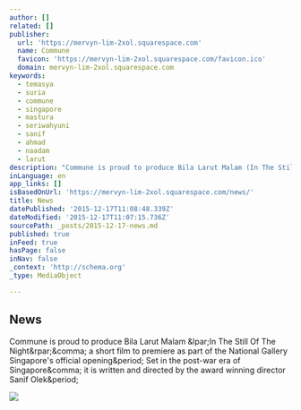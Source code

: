 ```yaml
---
author: []
related: []
publisher:
  url: 'https://mervyn-lim-2xol.squarespace.com'
  name: Commune
  favicon: 'https://mervyn-lim-2xol.squarespace.com/favicon.ico'
  domain: mervyn-lim-2xol.squarespace.com
keywords:
  - temasya
  - suria
  - commune
  - singapore
  - mastura
  - seriwahyuni
  - sanif
  - ahmad
  - naadam
  - larut
description: "Commune is proud to produce Bila Larut Malam (In The Still Of The Night), a short film to premiere as part of the National Gallery Singapore's official opening. Set in the post-war era of Singapore, it is written and directed by the award winning director Sanif Olek."
inLanguage: en
app_links: []
isBasedOnUrl: 'https://mervyn-lim-2xol.squarespace.com/news/'
title: News
datePublished: '2015-12-17T11:08:48.339Z'
dateModified: '2015-12-17T11:07:15.736Z'
sourcePath: _posts/2015-12-17-news.md
published: true
inFeed: true
hasPage: false
inNav: false
_context: 'http://schema.org'
_type: MediaObject

---
```

<article style=""><h1>News</h1><p>Commune is proud to produce Bila Larut Malam &amp;lpar;In The Still Of The Night&amp;rpar;&amp;comma; a short film to premiere as part of the National Gallery Singapore's official opening&amp;period; Set in the post-war era of Singapore&amp;comma; it is written and directed by the award winning director Sanif Olek&amp;period;</p><img src="http://static1.squarespace.com/static/54b6902fe4b0ad6fb5d40411/t/54cb1f8fe4b0ee6e21f57cfb/1422598034190/" /></article>